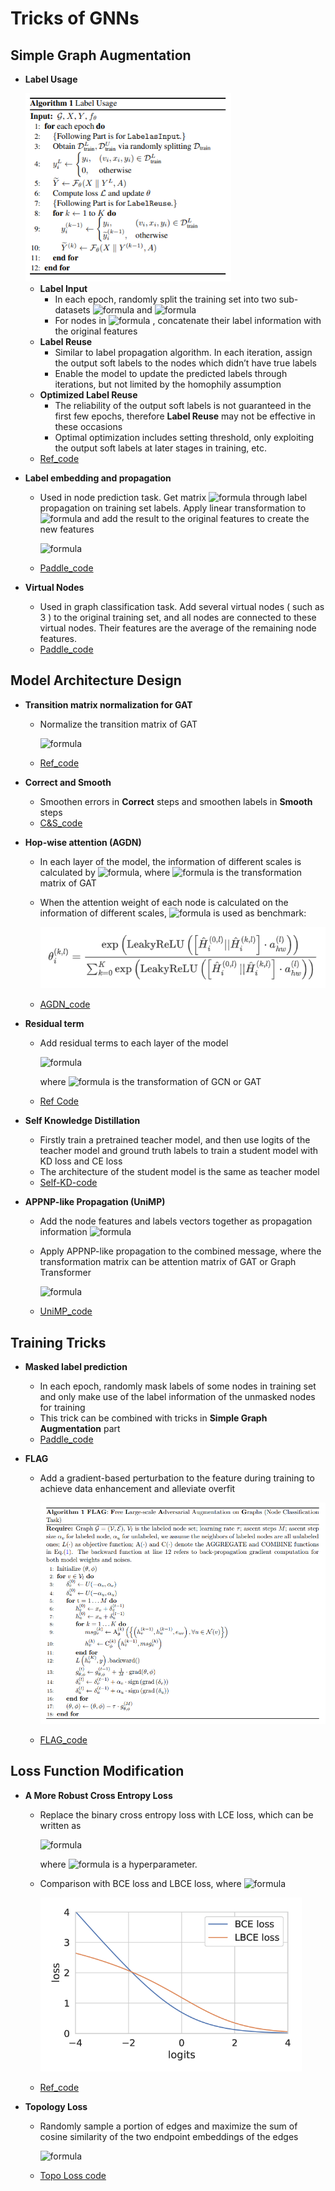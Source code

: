 # Tricks of GNNs

## Simple Graph Augmentation

- **Label Usage**
  
  <img src="img/Label_Reuse.jpg" alt="Label_Reuse" style="zoom: 80%;" />
  
  - **Label Input**
    - In each epoch, randomly split the training set into two sub-datasets ![formula](https://render.githubusercontent.com/render/math?math=D_%7B%5Crm%20train%7D%5EL) and ![formula](https://render.githubusercontent.com/render/math?math=D_%7B%5Crm%20train%7D%5EU)
    - For nodes in ![formula](https://render.githubusercontent.com/render/math?math=D_%7B%5Crm%20train%7D%5EL) , concatenate their label information with the original features
  - **Label Reuse**
    - Similar to label propagation algorithm. In each iteration, assign the output soft labels to the nodes which didn’t have true labels
    - Enable the model to update the predicted labels through iterations, but not limited by the homophily assumption
  - **Optimized Label Reuse**
    - The reliability of the output soft labels is not guaranteed in the first few epochs, therefore **Label Reuse** may not be effective in these occasions 
    - Optimal optimization includes setting threshold, only exploiting the output soft labels at later stages in training, etc.
  - [Ref_code](https://github.com/Espylapiza/dgl/tree/master/examples/pytorch/ogb/ogbn-arxiv)

- **Label embedding and propagation**
  
  - Used in node prediction task. Get matrix ![formula](https://render.githubusercontent.com/render/math?math=%5Chat%20Y) through label propagation on training set labels. Apply linear transformation to ![formula](https://render.githubusercontent.com/render/math?math=%5Chat%20Y) and add the result to the original features to create the new features
    
    ![formula](https://render.githubusercontent.com/render/math?math=%5Cbegin%7Baligned%7D%0A%20%20%20%20%5Chat%20Y%20%26%3D%20A%5Ek%20Y_%7B%5Crm%20train%7D%5C%5C%0A%20%20%20%20X_%7B%5Crm%20new%7D%26%3DX%2BW%5Chat%20Y%0A%20%20%20%20%5Cend%7Baligned%7D)
  
  - [Paddle_code](https://github.com/PaddlePaddle/PGL/tree/main/ogb_examples/nodeproppred/unimp)

- **Virtual Nodes**
  
  - Used in graph classification task. Add several virtual nodes ( such as 3 ) to the original training set, and all nodes are connected to these virtual nodes. Their features are the average of the remaining node features.
  - [Paddle_code](https://github.com/PaddlePaddle/PGL/tree/main/ogb_examples/nodeproppred/ogbn-arxiv/unimp_appnp_vnode_smooth)

## Model Architecture Design

- **Transition matrix normalization for GAT**
  
  - Normalize the transition matrix of GAT
    
    ![formula](https://render.githubusercontent.com/render/math?math=%5Chat%20A_%7B%5Crm%20attention-norm%7D%3D%5Chat%20D%5E%7B-1%2F2%7D%5Chat%20A_%7B%5Crm%20attention%7D%5Chat%20D%5E%7B-1%2F2%7D)
  
  - [Ref_code](https://github.com/Espylapiza/dgl/tree/master/examples/pytorch/ogb/ogbn-arxiv)

- **Correct and Smooth**
  
  - Smoothen errors in **Correct** steps and smoothen labels in **Smooth** steps
  - [C&S_code](https://github.com/CUAI/CorrectAndSmooth)

- **Hop-wise attention (AGDN)**
  
  - In each layer of the model, the information of different scales is calculated by ![formula](https://render.githubusercontent.com/render/math?math=%5Chat%20H%5E%7B%28k%2Cl%29%7D%3D%5Chat%20T%5Ek%20H%5El), where ![formula](https://render.githubusercontent.com/render/math?math=%5Chat%20T) is the transformation matrix of GAT
  
  - When the attention weight of each node is calculated on the information of different scales, ![formula](https://render.githubusercontent.com/render/math?math=%5Chat%20H_i%5E%7B%280%2Cl%29%7D) is used as benchmark: 
    
    <img src='./img/AGDN_formula.jpg'  alt="AGDN_formula" style="zoom: 80%;" />
  
  - [AGDN_code](https://github.com/skepsun/adaptive_graph_diffusion_networks_with_hop-wise_attention)

- **Residual term**
  
  - Add residual terms to each layer of the model
    
    ![formula](https://render.githubusercontent.com/render/math?math=X%5E%7B%28k%2B1%29%7D%3D%5Csigma%5Cleft%28%5Chat%20TX%5E%7B%28k%29%7DW_0%5E%7B%28k%29%7D%2BX%5E%7B%28k%29%7DW_1%5E%7B%28k%29%7D%5Cright%29)
    
    where ![formula](https://render.githubusercontent.com/render/math?math=%5Chat%20T) is the transformation of GCN or GAT
  
  - [Ref Code](https://github.com/skepsun/adaptive_graph_diffusion_networks_with_hop-wise_attention)

- **Self Knowledge Distillation**
  
  - Firstly train a pretrained teacher model, and then use logits of the teacher model and ground truth labels to train a student model with KD loss and CE loss
  - The architecture of the student model is the same as teacher model
  - [Self-KD-code](https://github.com/ShunliRen/dgl/tree/master/examples/pytorch/ogb/ogbn-arxiv)

- **APPNP-like Propagation (UniMP)** 
  
  - Add the node features and labels vectors together as propagation information ![formula](https://render.githubusercontent.com/render/math?math=%28H%5E0%3DX%2B%5Chat%20Y_d%29)
  
  - Apply APPNP-like propagation to the combined message, where the transformation matrix can be attention matrix of GAT or Graph Transformer

      ![formula](https://render.githubusercontent.com/render/math?math=%5Cbegin%7Bsplit%7D%0A%20%20%20%20H%5E%7B%280%29%7D%26%3DX%2B%5Chat%7BY%7DW%5E%7B%28l%29%7D%5C%5C%0A%20%20%20%20H%5E%7B%28k%29%7D%26%3D%5Csigma%28%28%281-%5Calpha%29A%5E%7B%2A%7D%2B%5Calpha%20I%29H%5E%7B%28k-1%29%7DW%5E%7B%28k%29%7D%29%0A%5Cend%7Bsplit%7D)
  
  - [UniMP_code](https://github.com/PaddlePaddle/PGL/tree/main/ogb_examples/nodeproppred/unimp)

## Training Tricks

- **Masked label prediction** 
  
  - In each epoch, randomly mask labels of some nodes in training set and only make use of the label information of the unmasked nodes for training
  - This trick can be combined with tricks in **Simple Graph Augmentation** part
  - [Paddle_code](https://github.com/PaddlePaddle/PGL/tree/main/ogb_examples/nodeproppred/unimp)

- **FLAG**
  
  - Add a gradient-based perturbation to the feature during training to achieve data enhancement and alleviate overfit
    
    <img src="img/FLAG_image.jpg" alt="FLAG_img" style="zoom: 80%;" />
  
  - [FLAG_code](https://github.com/devnkong/FLAG)

## Loss Function Modification

- **A More Robust Cross Entropy Loss**
  
  - Replace the binary cross entropy loss with LCE loss, which can be written as 
    
    ![formula](https://render.githubusercontent.com/render/math?math=%5Cbegin%7Baligned%7D%0A%20%20%20%20%5Cmathcal%7BL%7D_%7B%5Ctext%7BLBCE%7D%7D%28y%2C%5Cwidetilde%7By%7D%29%26%3D%0A%20%20%20%20%5Clog%28%5Cmathcal%7BL%7D_%7B%5Ctext%7BBCE%7D%7D%28y%2C%5Cwidetilde%7By%7D%29%2B%5Cepsilon%29%5C%5C%0A%20%20%20%20%26%3D%5Clog%28%5Cepsilon-y%5Clog%28%5Cwidetilde%7By%7D%29-%0A%20%20%20%20%281-y%29%5Clog%281-%5Cwidetilde%7By%7D%29%29%0A%20%20%20%20%5Cend%7Baligned%7D)
    
    where ![formula](https://render.githubusercontent.com/render/math?math=%5Cepsilon%20%3E%200) is a hyperparameter.
  
  - Comparison with BCE loss and LBCE loss, where ![formula](https://render.githubusercontent.com/render/math?math=y%3D1%2C%5Cepsilon%3D1-%5Clog2)
    
    <img src="img/LBCE_loss.png" alt="LBCE_loss" style="zoom:67%;" />
  
  - [Ref_code](https://github.com/Espylapiza/dgl/tree/master/examples/pytorch/ogb/ogbn-arxiv)

- **Topology Loss**
  
  - Randomly sample a portion of edges and maximize the sum of cosine similarity of the two endpoint embeddings of the edges
    
    ![formula](https://render.githubusercontent.com/render/math?math=%5Cmathcal%7BL%7D_%7B%5Crm%20topo%7D%3D%5Cfrac%7B1%7D%7B%7CE%27%7C%7D%5Csum_%7Be%5Cin%20E%27%7D%5Ccos%5Cleft%28p_%7Be%5Es%7D%2Cp_%7Be%5Ed%7D%5Cright%29)
  
  - [Topo Loss code](https://github.com/mengyangniu/dgl/tree/master/examples/pytorch/ogb/ogbn-arxiv)
